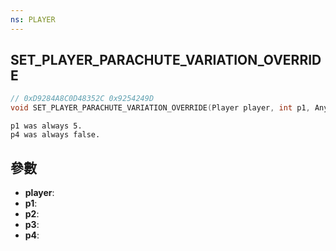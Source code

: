 ```yaml
---
ns: PLAYER
---
```

## SET_PLAYER_PARACHUTE_VARIATION_OVERRIDE

```c
// 0xD9284A8C0D48352C 0x9254249D
void SET_PLAYER_PARACHUTE_VARIATION_OVERRIDE(Player player, int p1, Any p2, Any p3, BOOL p4);
```

```
p1 was always 5.  
p4 was always false.  
```

## 參數
* **player**: 
* **p1**: 
* **p2**: 
* **p3**: 
* **p4**: 

